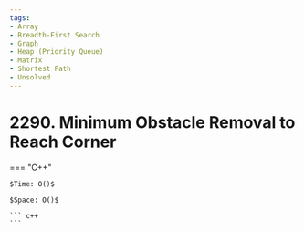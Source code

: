```yaml
---
tags:
- Array
- Breadth-First Search
- Graph
- Heap (Priority Queue)
- Matrix
- Shortest Path
- Unsolved
---
```



# 2290. Minimum Obstacle Removal to Reach Corner

=== "C++"

    $Time: O()$

    $Space: O()$

    ``` c++
    ```